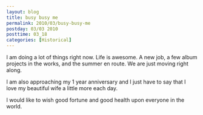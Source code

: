 ```yaml
---
layout: blog
title: busy busy me
permalink: 2010/03/busy-busy-me
postday: 03/03 2010
posttime: 03_18
categories: [Historical]
---
```


<p>I am doing a lot of things right now. Life is awesome. A new job, a few album projects in the works, and the summer en route. We are just moving right along.</p>
<p>I am also approaching my 1 year anniversary and I just have to say that I love my beautiful wife a little more each day.</p>
<p>I would like to wish good fortune and good health upon everyone in the world.</p>

